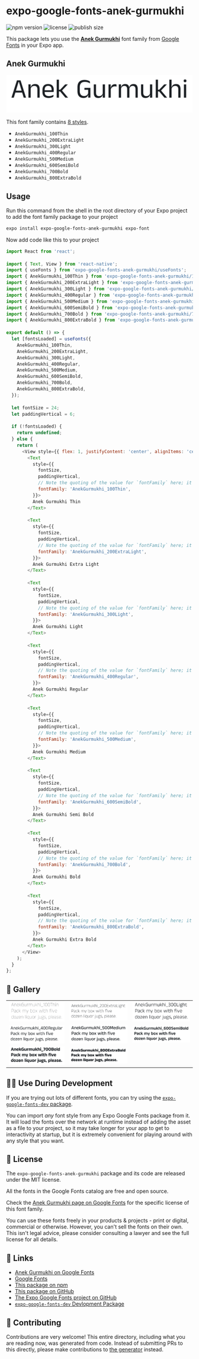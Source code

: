 # expo-google-fonts-anek-gurmukhi

![npm version](https://flat.badgen.net/npm/v/expo-google-fonts-anek-gurmukhi)
![license](https://flat.badgen.net/github/license/expo/google-fonts)
![publish size](https://flat.badgen.net/packagephobia/install/expo-google-fonts-anek-gurmukhi)

This package lets you use the [**Anek Gurmukhi**](https://fonts.google.com/specimen/Anek+Gurmukhi) font family from [Google Fonts](https://fonts.google.com/) in your Expo app.

## Anek Gurmukhi

![Anek Gurmukhi](./font-family.png)

This font family contains [8 styles](#-gallery).

- `AnekGurmukhi_100Thin`
- `AnekGurmukhi_200ExtraLight`
- `AnekGurmukhi_300Light`
- `AnekGurmukhi_400Regular`
- `AnekGurmukhi_500Medium`
- `AnekGurmukhi_600SemiBold`
- `AnekGurmukhi_700Bold`
- `AnekGurmukhi_800ExtraBold`

## Usage

Run this command from the shell in the root directory of your Expo project to add the font family package to your project
```sh
expo install expo-google-fonts-anek-gurmukhi expo-font
```

Now add code like this to your project
```js
import React from 'react';

import { Text, View } from 'react-native';
import { useFonts } from 'expo-google-fonts-anek-gurmukhi/useFonts';
import { AnekGurmukhi_100Thin } from 'expo-google-fonts-anek-gurmukhi/100Thin';
import { AnekGurmukhi_200ExtraLight } from 'expo-google-fonts-anek-gurmukhi/200ExtraLight';
import { AnekGurmukhi_300Light } from 'expo-google-fonts-anek-gurmukhi/300Light';
import { AnekGurmukhi_400Regular } from 'expo-google-fonts-anek-gurmukhi/400Regular';
import { AnekGurmukhi_500Medium } from 'expo-google-fonts-anek-gurmukhi/500Medium';
import { AnekGurmukhi_600SemiBold } from 'expo-google-fonts-anek-gurmukhi/600SemiBold';
import { AnekGurmukhi_700Bold } from 'expo-google-fonts-anek-gurmukhi/700Bold';
import { AnekGurmukhi_800ExtraBold } from 'expo-google-fonts-anek-gurmukhi/800ExtraBold';

export default () => {
  let [fontsLoaded] = useFonts({
    AnekGurmukhi_100Thin,
    AnekGurmukhi_200ExtraLight,
    AnekGurmukhi_300Light,
    AnekGurmukhi_400Regular,
    AnekGurmukhi_500Medium,
    AnekGurmukhi_600SemiBold,
    AnekGurmukhi_700Bold,
    AnekGurmukhi_800ExtraBold,
  });

  let fontSize = 24;
  let paddingVertical = 6;

  if (!fontsLoaded) {
    return undefined;
  } else {
    return (
      <View style={{ flex: 1, justifyContent: 'center', alignItems: 'center' }}>
        <Text
          style={{
            fontSize,
            paddingVertical,
            // Note the quoting of the value for `fontFamily` here; it expects a string!
            fontFamily: 'AnekGurmukhi_100Thin',
          }}>
          Anek Gurmukhi Thin
        </Text>

        <Text
          style={{
            fontSize,
            paddingVertical,
            // Note the quoting of the value for `fontFamily` here; it expects a string!
            fontFamily: 'AnekGurmukhi_200ExtraLight',
          }}>
          Anek Gurmukhi Extra Light
        </Text>

        <Text
          style={{
            fontSize,
            paddingVertical,
            // Note the quoting of the value for `fontFamily` here; it expects a string!
            fontFamily: 'AnekGurmukhi_300Light',
          }}>
          Anek Gurmukhi Light
        </Text>

        <Text
          style={{
            fontSize,
            paddingVertical,
            // Note the quoting of the value for `fontFamily` here; it expects a string!
            fontFamily: 'AnekGurmukhi_400Regular',
          }}>
          Anek Gurmukhi Regular
        </Text>

        <Text
          style={{
            fontSize,
            paddingVertical,
            // Note the quoting of the value for `fontFamily` here; it expects a string!
            fontFamily: 'AnekGurmukhi_500Medium',
          }}>
          Anek Gurmukhi Medium
        </Text>

        <Text
          style={{
            fontSize,
            paddingVertical,
            // Note the quoting of the value for `fontFamily` here; it expects a string!
            fontFamily: 'AnekGurmukhi_600SemiBold',
          }}>
          Anek Gurmukhi Semi Bold
        </Text>

        <Text
          style={{
            fontSize,
            paddingVertical,
            // Note the quoting of the value for `fontFamily` here; it expects a string!
            fontFamily: 'AnekGurmukhi_700Bold',
          }}>
          Anek Gurmukhi Bold
        </Text>

        <Text
          style={{
            fontSize,
            paddingVertical,
            // Note the quoting of the value for `fontFamily` here; it expects a string!
            fontFamily: 'AnekGurmukhi_800ExtraBold',
          }}>
          Anek Gurmukhi Extra Bold
        </Text>
      </View>
    );
  }
};

```

## 🔡 Gallery


||||
|-|-|-|
|![AnekGurmukhi_100Thin](.//100Thin/AnekGurmukhi_100Thin.ttf.png)|![AnekGurmukhi_200ExtraLight](.//200ExtraLight/AnekGurmukhi_200ExtraLight.ttf.png)|![AnekGurmukhi_300Light](.//300Light/AnekGurmukhi_300Light.ttf.png)||
|![AnekGurmukhi_400Regular](.//400Regular/AnekGurmukhi_400Regular.ttf.png)|![AnekGurmukhi_500Medium](.//500Medium/AnekGurmukhi_500Medium.ttf.png)|![AnekGurmukhi_600SemiBold](.//600SemiBold/AnekGurmukhi_600SemiBold.ttf.png)||
|![AnekGurmukhi_700Bold](.//700Bold/AnekGurmukhi_700Bold.ttf.png)|![AnekGurmukhi_800ExtraBold](.//800ExtraBold/AnekGurmukhi_800ExtraBold.ttf.png)|||


## 👩‍💻 Use During Development

If you are trying out lots of different fonts, you can try using the [`expo-google-fonts-dev` package](https://github.com/freeboub/google-fonts/tree/master/font-packages/dev#readme).

You can import *any* font style from any Expo Google Fonts package from it. It will load the fonts
over the network at runtime instead of adding the asset as a file to your project, so it may take longer
for your app to get to interactivity at startup, but it is extremely convenient
for playing around with any style that you want.

## 📖 License

The `expo-google-fonts-anek-gurmukhi` package and its code are released under the MIT license.

All the fonts in the Google Fonts catalog are free and open source.

Check the [Anek Gurmukhi page on Google Fonts](https://fonts.google.com/specimen/Anek+Gurmukhi) for the specific license of this font family.

You can use these fonts freely in your products & projects - print or digital, commercial or otherwise. However, you can't sell the fonts on their own. This isn't legal advice, please consider consulting a lawyer and see the full license for all details.

## 🔗 Links

- [Anek Gurmukhi on Google Fonts](https://fonts.google.com/specimen/Anek+Gurmukhi)
- [Google Fonts](https://fonts.google.com/)
- [This package on npm](https://www.npmjs.com/package/expo-google-fonts-anek-gurmukhi)
- [This package on GitHub](https://github.com/freeboub/google-fonts/tree/master/font-packages/anek-gurmukhi)
- [The Expo Google Fonts project on GitHub](https://github.com/freeboub/google-fonts)
- [`expo-google-fonts-dev` Devlopment Package](https://github.com/freeboub/google-fonts/tree/master/font-packages/dev)

## 🤝 Contributing

Contributions are very welcome! This entire directory, including what you are reading now, was generated from code. Instead of submitting PRs to this directly, please make contributions to [the generator](https://github.com/freeboub/google-fonts/tree/master/packages/generator) instead.

